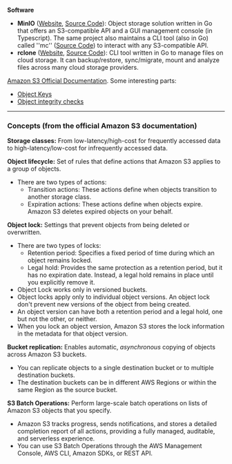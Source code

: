 **Software**

- **MinIO** ([Website](https://min.io/), [Source Code](https://github.com/minio/minio)): Object storage solution written in Go that offers an S3-compatible API and a GUI management console (in Typescript). The same project also maintains a CLI tool (also in Go) called ''mc'' ([Source Code](https://github.com/minio/mc)) to interact with any S3-compatible API.
- **rclone** ([Website](https://rclone.org/), [Source Code](https://github.com/rclone/rclone)): CLI tool written in Go to manage files on cloud storage. It can backup/restore, sync/migrate, mount and analyze files across many cloud storage providers.

[Amazon S3 Official Documentation](https://docs.aws.amazon.com/AmazonS3/latest/userguide/Welcome.html). Some interesting parts:

- [Object Keys](https://docs.aws.amazon.com/AmazonS3/latest/userguide/object-keys.html)
- [Object integrity checks](https://docs.aws.amazon.com/AmazonS3/latest/userguide/checking-object-integrity.html)

---
### Concepts (from the official Amazon S3 documentation)

**Storage classes:** From low-latency/high-cost for frequently accessed data to high-latency/low-cost for infrequently accessed data.

**Object lifecycle:** Set of rules that define actions that Amazon S3 applies to a group of objects. 

- There are two types of actions:
  - Transition actions: These actions define when objects transition to another storage class.
  - Expiration actions: These actions define when objects expire. Amazon S3 deletes expired objects on your behalf.

**Object lock:** Settings that prevent objects from being deleted or overwritten.

- There are two types of locks:
  - Retention period: Specifies a fixed period of time during which an object remains locked.
  - Legal hold: Provides the same protection as a retention period, but it has no expiration date. Instead, a legal hold remains in place until you explicitly remove it.
- Object Lock works only in versioned buckets.
- Object locks apply only to individual object versions. An object lock don't prevent new versions of the object from being created.
- An object version can have both a retention period and a legal hold, one but not the other, or neither.
- When you lock an object version, Amazon S3 stores the lock information in the metadata for that object version.

**Bucket replication:** Enables automatic, _asynchronous_ copying of objects across Amazon S3 buckets.

- You can replicate objects to a single destination bucket or to multiple destination buckets.
- The destination buckets can be in different AWS Regions or within the same Region as the source bucket.

**S3 Batch Operations:** Perform large-scale batch operations on lists of Amazon S3 objects that you specify.

- Amazon S3 tracks progress, sends notifications, and stores a detailed completion report of all actions, providing a fully managed, auditable, and serverless experience.
- You can use S3 Batch Operations through the AWS Management Console, AWS CLI, Amazon SDKs, or REST API.